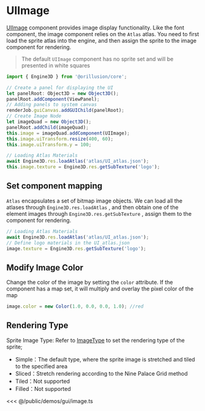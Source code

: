 # UIImage

[UIImage](/api/classes/UIImage) component provides image display functionality. Like the font component, the image component relies on the `Atlas` atlas. You need to first load the sprite atlas into the engine, and then assign the sprite to the image component for rendering.

> The default `UIImage` component has no sprite set and will be presented in white squares

```ts
import { Engine3D } from '@orillusion/core';

// Create a panel for displaying the UI
let panelRoot: Object3D = new Object3D();
panelRoot.addComponent(ViewPanel);
// Adding panels to system canvas
renderJob.guiCanvas.addGUIChild(panelRoot);
// Create Image Node
let imageQuad = new Object3D();
panelRoot.addChild(imageQuad);
this.image = imageQuad.addComponent(UIImage);
this.image.uiTransform.resize(400, 60);
this.image.uiTransform.y = 100;

// Loading Atlas Materials
await Engine3D.res.loadAtlas('atlas/UI_atlas.json');
this.image.texture = Engine3D.res.getSubTexture('logo');
```

## Set component mapping

`Atlas` encapsulates a set of bitmap image objects. We can load all the atlases through `Engine3D.res.loadAtlas` , and then obtain one of the element images through `Engine3D.res.getSubTexture` , assign them to the component for rendering.

```ts
// Loading Atlas Materials
await Engine3D.res.loadAtlas('atlas/UI_atlas.json');
// Define logo materials in the UI_atlas.json
image.texture = Engine3D.res.getSubTexture('logo');
```

## Modify Image Color

Change the color of the image by setting the `color` attribute. If the component has a map set, it will multiply and overlay the pixel color of the map

```ts
image.color = new Color(1.0, 0.0, 0.0, 1.0); //red
```

## Rendering Type

Sprite Image Type: Refer to [ImageType](/api/enums/ImageType.md) to set the rendering type of the sprite;

- Simple：The default type, where the sprite image is stretched and tiled to the specified area
- Sliced：Stretch rendering according to the Nine Palace Grid method
- Tiled：Not supported
- Filled：Not supported

<Demo :height="500" src="/demos/gui/image.ts"></Demo>

<<< @/public/demos/gui/image.ts